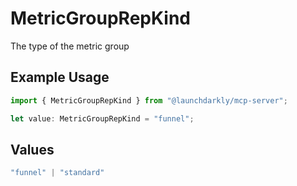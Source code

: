 # MetricGroupRepKind

The type of the metric group

## Example Usage

```typescript
import { MetricGroupRepKind } from "@launchdarkly/mcp-server";

let value: MetricGroupRepKind = "funnel";
```

## Values

```typescript
"funnel" | "standard"
```
